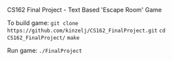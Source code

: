 CS162 Final Project - Text Based 'Escape Room' Game

To build game:
`git clone https://github.com/kinzelj/CS162_FinalProject.git`
`cd CS162_FinalProject/`
`make`

Run game:
`./FinalProject`